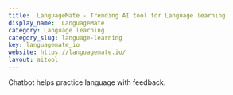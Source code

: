 ```yaml
---
title:  LanguageMate - Trending AI tool for Language learning
display_name:  LanguageMate
category: Language learning
category_slug: language-learning
key: languagemate_io
website: https://languagemate.io/
layout: aitool
---
```


Chatbot helps practice language with feedback.

